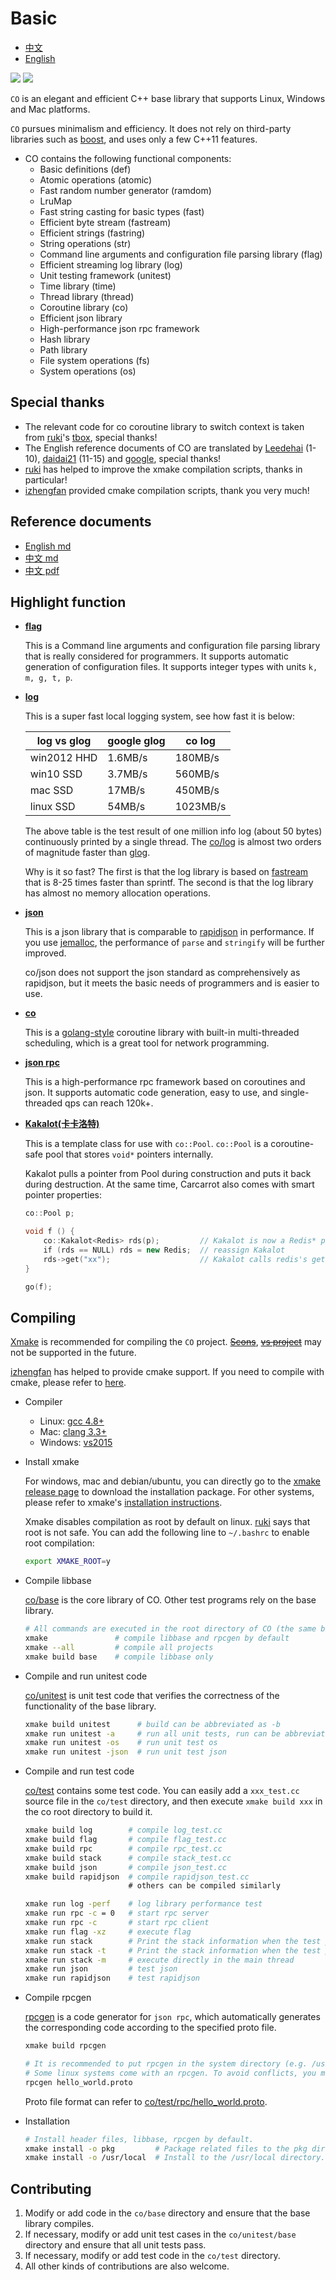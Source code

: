 # Basic

- [中文](readme_cn.md)
- [English](readme.md)

[![](../../workflows/Windows%20Build/badge.svg)](../../actions?query=workflow%3A"Windows+Build")  [![](../../workflows/Unix%20Build/badge.svg)](../../actions?query=workflow%3A"Unix+Build") 

`CO` is an elegant and efficient C++ base library that supports Linux, Windows and Mac platforms.

`CO` pursues minimalism and efficiency. It does not rely on third-party libraries such as [boost](https://www.boost.org/), and uses only a few C++11 features.

- CO contains the following functional components:
    - Basic definitions (def)
    - Atomic operations (atomic)
    - Fast random number generator (ramdom)
    - LruMap
    - Fast string casting for basic types (fast)
    - Efficient byte stream (fastream)
    - Efficient strings (fastring)
    - String operations (str)
    - Command line arguments and configuration file parsing library (flag)
    - Efficient streaming log library (log)
    - Unit testing framework (unitest)
    - Time library (time)
    - Thread library (thread)
    - Coroutine library (co)
    - Efficient json library
    - High-performance json rpc framework
    - Hash library
    - Path library
    - File system operations (fs)
    - System operations (os)

## Special thanks

- The relevant code for co coroutine library to switch context is taken from [ruki](https://github.com/waruqi)'s [tbox](https://github.com/tboox/tbox), special thanks!
- The English reference documents of CO are translated by [Leedehai](https://github.com/Leedehai) (1-10), [daidai21](https://github.com/daidai21) (11-15) and [google](https://translate.google.cn/), special thanks!
- [ruki](https://github.com/waruqi) has helped to improve the xmake compilation scripts, thanks in particular!
- [izhengfan](https://github.com/izhengfan) provided cmake compilation scripts, thank you very much!

## Reference documents

- [English md](https://github.com/idealvin/co/tree/master/docs/en)
- [中文 md](https://github.com/idealvin/co/tree/master/docs/cn)
- [中文 pdf](https://code.aliyun.com/idealvin/docs/blob/3ca20c3ea964924aef83a68d12941cbff9378588/pdf/co.pdf)

## Highlight function

- **[flag](https://github.com/idealvin/co/blob/master/base/flag.h)**

  This is a Command line arguments and configuration file parsing library that is really considered for programmers. It supports automatic generation of configuration files. It supports integer types with units `k, m, g, t, p`.

- **[log](https://github.com/idealvin/co/blob/master/base/log.h)**

  This is a super fast local logging system, see how fast it is below:

  | log vs glog | google glog | co log |
  | ------ | ------ | ------ |
  | win2012 HHD | 1.6MB/s | 180MB/s |
  | win10 SSD | 3.7MB/s | 560MB/s |
  | mac SSD | 17MB/s | 450MB/s |
  | linux SSD | 54MB/s | 1023MB/s |

  The above table is the test result of one million info log (about 50 bytes) continuously printed by a single thread. The [co/log](https://github.com/idealvin/co/blob/master/base/log.h) is almost two orders of magnitude faster than [glog](https://github.com/google/glog).

  Why is it so fast? The first is that the log library is based on [fastream](https://github.com/idealvin/co/blob/master/base/fastream.h) that is 8-25 times faster than sprintf. The second is that the log library has almost no memory allocation operations.

- **[json](https://github.com/idealvin/co/blob/master/base/json.h)**

  This is a json library that is comparable to [rapidjson](https://github.com/Tencent/rapidjson) in performance. If you use [jemalloc](https://github.com/jemalloc/jemalloc), the performance of `parse` and `stringify` will be further improved.

  co/json does not support the json standard as comprehensively as rapidjson, but it meets the basic needs of programmers and is easier to use.

- **[co](https://github.com/idealvin/co/tree/master/base/co)**

  This is a [golang-style](https://github.com/golang/go) coroutine library with built-in multi-threaded scheduling, which is a great tool for network programming.

- **[json rpc](https://github.com/idealvin/co/blob/master/base/rpc.h)**

  This is a high-performance rpc framework based on coroutines and json. It supports automatic code generation, easy to use, and single-threaded qps can reach 120k+.

- **[Kakalot(卡卡洛特)](https://github.com/idealvin/co/blob/master/base/co/co.h)**

  This is a template class for use with `co::Pool`. `co::Pool` is a coroutine-safe pool that stores `void*` pointers internally.

  Kakalot pulls a pointer from Pool during construction and puts it back during destruction. At the same time, Carcarrot also comes with smart pointer properties:

  ```cpp
  co::Pool p;
  
  void f () {
      co::Kakalot<Redis> rds(p);         // Kakalot is now a Redis* pointer
      if (rds == NULL) rds = new Redis;  // reassign Kakalot 
      rds->get("xx");                    // Kakalot calls redis's get operation
  }
  
  go(f);
  ```

## Compiling

[Xmake](https://github.com/xmake-io/xmake) is recommended for compiling the `CO` project. ~~[Scons](https://scons.org/)~~, ~~[vs project](https://visualstudio.microsoft.com/)~~ may not be supported in the future.

[izhengfan](https://github.com/izhengfan) has helped to provide cmake support. If you need to compile with cmake, please refer to [here](./docs/en/compiling.md/#compile-with-cmake).

- Compiler
    - Linux: [gcc 4.8+](https://gcc.gnu.org/projects/cxx-status.html#cxx11)
    - Mac: [clang 3.3+](https://clang.llvm.org/cxx_status.html)
    - Windows: [vs2015](https://visualstudio.microsoft.com/)

- Install xmake

  For windows, mac and debian/ubuntu, you can directly go to the [xmake release page](https://github.com/xmake-io/xmake/releases) to download the installation package. For other systems, please refer to xmake's [installation instructions](https://xmake.io/#/guide/installation).

  Xmake disables compilation as root by default on linux. [ruki](https://github.com/waruqi) says that root is not safe. You can add the following line to `~/.bashrc` to enable root compilation:

  ```sh
  export XMAKE_ROOT=y
  ```

- Compile libbase

  [co/base](https://github.com/idealvin/co/tree/master/base) is the core library of CO. Other test programs rely on the base library.

  ```sh
  # All commands are executed in the root directory of CO (the same below)
  xmake               # compile libbase and rpcgen by default
  xmake --all         # compile all projects
  xmake build base    # compile libbase only
  ```

- Compile and run unitest code

  [co/unitest](https://github.com/idealvin/co/tree/master/unitest/base) is unit test code that verifies the correctness of the functionality of the base library.

  ```sh
  xmake build unitest      # build can be abbreviated as -b
  xmake run unitest -a     # run all unit tests, run can be abbreviated as r
  xmake run unitest -os    # run unit test os
  xmake run unitest -json  # run unit test json
  ```

- Compile and run test code

  [co/test](https://github.com/idealvin/co/tree/master/test) contains some test code. You can easily add a `xxx_test.cc` source file in the `co/test` directory, and then execute `xmake build xxx` in the co root directory to build it.

  ```sh
  xmake build log        # compile log_test.cc
  xmake build flag       # compile flag_test.cc
  xmake build rpc        # compile rpc_test.cc
  xmake build stack      # compile stack_test.cc
  xmake build json       # compile json_test.cc
  xmake build rapidjson  # compile rapidjson_test.cc
                         # others can be compiled similarly
  
  xmake run log -perf    # log library performance test
  xmake run rpc -c = 0   # start rpc server
  xmake run rpc -c       # start rpc client
  xmake run flag -xz     # execute flag
  xmake run stack        # Print the stack information when the test program crashes, executed in coroutine by default.
  xmake run stack -t     # Print the stack information when the test program crashes, executed in a thread
  xmake run stack -m     # execute directly in the main thread
  xmake run json         # test json
  xmake run rapidjson    # test rapidjson
  ```

- Compile rpcgen

  [rpcgen](https://github.com/idealvin/co/tree/master/rpcgen) is a code generator for `json rpc`, which automatically generates the corresponding code according to the specified proto file.

  ```sh
  xmake build rpcgen
  
  # It is recommended to put rpcgen in the system directory (e.g. /usr/local/bin/).
  # Some linux systems come with an rpcgen. To avoid conflicts, you may need to rename rpcgen.
  rpcgen hello_world.proto
  ```

  Proto file format can refer to [co/test/rpc/hello_world.proto](https://github.com/idealvin/co/blob/master/test/rpc/hello_world.proto).

- Installation

  ```sh
  # Install header files, libbase, rpcgen by default.
  xmake install -o pkg         # Package related files to the pkg directory.
  xmake install -o /usr/local  # Install to the /usr/local directory.
  ```

## Contributing

1. Modify or add code in the `co/base` directory and ensure that the base library compiles.
2. If necessary, modify or add unit test cases in the `co/unitest/base` directory and ensure that all unit tests pass.
3. If necessary, modify or add test code in the `co/test` directory.
4. All other kinds of contributions are also welcome.
